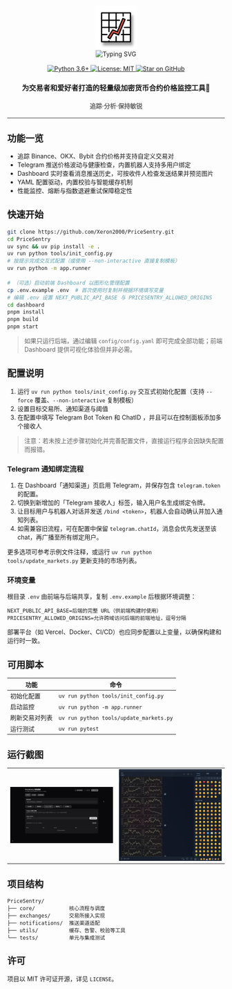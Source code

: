 <div align="center">
  <img src="./img/logo.svg" width="100" alt="Project Logo">
</div>

<div align="center">
  <img src="https://readme-typing-svg.demolab.com?font=Fira+Code&size=34&pause=1000&center=true&vCenter=true&width=435&lines=PriceSentry" alt="Typing SVG">
</div>

<br>
<div align="center">
  <a href="https://www.python.org/">
    <img src="https://img.shields.io/badge/Python-3.6%2B-blue?logo=python&logoColor=white" alt="Python 3.6+">
  </a>
  <a href="LICENSE">
    <img src="https://img.shields.io/badge/License-MIT-green.svg" alt="License: MIT">
  </a>
  <a href="https://github.com/Xeron2000/PriceSentry/stargazers">
    <img src="https://img.shields.io/github/stars/Xeron2000/PriceSentry?style=social" alt="Star on GitHub">
  </a>
</div>

<h3 align="center">为交易者和爱好者打造的轻量级加密货币合约价格监控工具🚨</h3>
<h4 align="center" style="color: #666;">追踪·分析·保持敏锐</h4>

---

## 功能一览

- 追踪 Binance、OKX、Bybit 合约价格并支持自定义交易对
- Telegram 推送价格波动与健康检查，内置机器人支持多用户绑定
- Dashboard 实时查看消息推送历史，可按收件人检查发送结果并预览图片
- YAML 配置驱动，内置校验与智能缓存机制
- 性能监控、熔断与指数退避重试保障稳定性

## 快速开始

```bash
git clone https://github.com/Xeron2000/PriceSentry.git
cd PriceSentry
uv sync && uv pip install -e .
uv run python tools/init_config.py
# 按提示完成交互式配置（或使用 --non-interactive 直接复制模板）
uv run python -m app.runner

# （可选）启动前端 Dashboard 以图形化管理配置
cp .env.example .env  # 首次使用时复制并根据环境填写变量
# 编辑 .env 设置 NEXT_PUBLIC_API_BASE 与 PRICESENTRY_ALLOWED_ORIGINS
cd dashboard
pnpm install
pnpm build
pnpm start
```

> 如果只运行后端，通过编辑 `config/config.yaml` 即可完成全部功能；前端 Dashboard 提供可视化体验但并非必需。

## 配置说明

1. 运行 `uv run python tools/init_config.py` 交互式初始化配置（支持 `--force` 覆盖、`--non-interactive` 复制模板）
2. 设置目标交易所、通知渠道与阈值
3. 在配置中填写 Telegram Bot Token 和 ChatID ，并且可以在控制面板添加多个接收人

> 注意：若未按上述步骤初始化并完善配置文件，直接运行程序会因缺失配置而报错。

### Telegram 通知绑定流程

1. 在 Dashboard「通知渠道」页启用 Telegram，并保存包含 `telegram.token` 的配置。
2. 切换到新增加的「Telegram 接收人」标签，输入用户名生成绑定令牌。
3. 让目标用户与机器人对话并发送 `/bind <token>`，机器人会自动确认并加入通知列表。
4. 如需兼容旧流程，可在配置中保留 `telegram.chatId`，消息会优先发送至该 chat，再广播至所有绑定用户。

更多选项可参考示例文件注释，或运行 `uv run python tools/update_markets.py` 更新支持的市场列表。

### 环境变量

根目录 `.env` 由前端与后端共享，复制 `.env.example` 后根据环境调整：

```
NEXT_PUBLIC_API_BASE=后端的完整 URL（供前端构建时使用）
PRICESENTRY_ALLOWED_ORIGINS=允许跨域访问后端的前端地址，逗号分隔
```

部署平台（如 Vercel、Docker、CI/CD）也应同步配置以上变量，以确保构建和运行时一致。

## 可用脚本

| 功能 | 命令 |
| --- | --- |
| 初始化配置 | `uv run python tools/init_config.py` |
| 启动监控 | `uv run python -m app.runner` |
| 刷新交易对列表 | `uv run python tools/update_markets.py` |
| 运行测试 | `uv run pytest` |

## 运行截图

<table align="center">
  <tr>
    <td align="center" valign="middle">
      <img src="https://raw.githubusercontent.com/Xeron2000/PriceSentry/refs/heads/main/img/web.jpg" alt="Dashboard 运行截图" width="520">
    </td>
    <td align="center" valign="middle">
      <img src="https://raw.githubusercontent.com/Xeron2000/PriceSentry/refs/heads/main/img/tg.jpg" alt="Telegram 推送示例" width="520">
    </td>
  </tr>
</table>


## 项目结构

```
PriceSentry/
├── core/           核心流程与调度
├── exchanges/      交易所接入实现
├── notifications/  推送渠道适配
├── utils/          缓存、告警、校验等工具
└── tests/          单元与集成测试
```

## 许可

项目以 MIT 许可证开源，详见 `LICENSE`。
